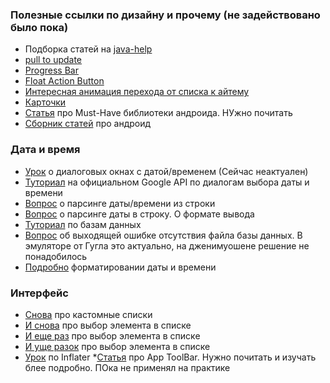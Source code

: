 
### Полезные ссылки по дизайну и прочему (не задействовано было пока)
* Подборка статей на [java-help](http://java-help.ru/category/android/material-design/)
* [pull to update](http://java-help.ru/swiperefreshlayout/)
* [Progress Bar](http://java-help.ru/material-progressbar/)
* [Float Action Button](http://java-help.ru/floating-action-button-in-android/)
* [Интересная анимация перехода от списка к айтему](http://www.fandroid.info/animatsiya-perehoda-mezhdu-activity-v-android-5-0-lollipop-s-ispolzovaniem-recyclerview-material-design/)
* [Карточки](http://www.fandroid.info/urok-3-sozdanie-spiskov-kartochek-v-android-prilozheniyah-material-design/)
* [Статья](http://guides.codepath.com/android/Must-Have-Libraries) про Must-Have библиотеки андроида. НУжно почитать
* [Сборник статей](http://guides.codepath.com/android/Keeping-Updated-with-Android) про андроид 

### Дата и время
* [Урок](http://startandroid.ru/ru/uroki/vse-uroki-spiskom/118-urok-59-dialogi-datepickerdialog)  о диалоговых окнах с датой/временем (Сейчас неактуален)
* [Туториал](http://developer.android.com/intl/ru/guide/topics/ui/controls/pickers.html) на официальном Google API по диалогам выбора даты и времени
* [Вопрос](http://stackoverflow.com/questions/4216745/java-string-to-date-conversion) о парсинге даты/времени из строки
* [Вопрос](http://stackoverflow.com/questions/5683728/convert-java-util-date-to-string) о парсинге даты в строку. О формате вывода
* [Туториал](http://www.tutorialspoint.com/android/android_sqlite_database.htm) по базам данных
* [Вопрос](http://stackoverflow.com/questions/3013021/embed-a-database-in-the-apk-of-a-distributed-application-android) об выходящей ошибке отсутствия файла базы данных. В эмуляторе от Гугла это актуально, на дженимуошене решение не понадобилось
* [Подробно](http://docs.oracle.com/javase/8/docs/api/java/text/SimpleDateFormat.html)  форматировании даты и времени

### Интерфейс
* [Снова](http://hmkcode.com/android-custom-listview-items-row/) про кастомные списки
* [И снова](http://stackoverflow.com/questions/4834750/how-to-get-the-selected-item-from-listview) про выбор элемента в списке
* [И еще раз](http://stackoverflow.com/questions/4508979/android-listview-get-selected-item) про выбор элемента в списке
* [И уще разок](http://stackoverflow.com/questions/12567779/get-access-to-a-view-inside-each-row-of-listview) про выбор элемента в списке
* [Урок](http://startandroid.ru/ru/uroki/vse-uroki-spiskom/81-urok-41-ispolzuem-layoutinflater-dlja-sozdanija-spiska.html) по Inflater
*[Статья](https://guides.codepath.com/android/Using-the-App-ToolBar) про App ToolBar. Нужно почитать и изучать блее подробно. ПОка не применял на практике